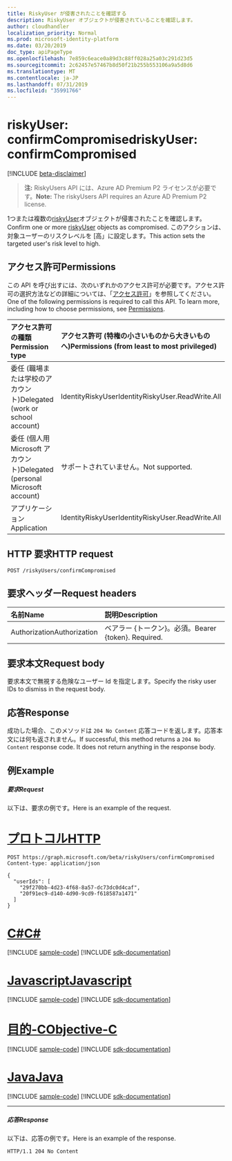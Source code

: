 ```yaml
---
title: RiskyUser が侵害されたことを確認する
description: RiskyUser オブジェクトが侵害されていることを確認します。
author: cloudhandler
localization_priority: Normal
ms.prod: microsoft-identity-platform
ms.date: 03/20/2019
doc_type: apiPageType
ms.openlocfilehash: 7e859c6eace0a89d3c88ff028a25a03c291d23d5
ms.sourcegitcommit: 2c62457e57467b8d50f21b255b553106a9a5d8d6
ms.translationtype: MT
ms.contentlocale: ja-JP
ms.lasthandoff: 07/31/2019
ms.locfileid: "35991766"
---
```

# <a name="riskyuser-confirmcompromised"></a><span data-ttu-id="d5464-103">riskyUser: confirmCompromised</span><span class="sxs-lookup"><span data-stu-id="d5464-103">riskyUser: confirmCompromised</span></span>

[!INCLUDE [beta-disclaimer](../../includes/beta-disclaimer.md)]

><span data-ttu-id="d5464-104">**注:** RiskyUsers API には、Azure AD Premium P2 ライセンスが必要です。</span><span class="sxs-lookup"><span data-stu-id="d5464-104">**Note:** The riskyUsers API requires an Azure AD Premium P2 license.</span></span>

<span data-ttu-id="d5464-105">1つまたは複数の[riskyUser](../resources/riskyuser.md)オブジェクトが侵害されたことを確認します。</span><span class="sxs-lookup"><span data-stu-id="d5464-105">Confirm one or more [riskyUser](../resources/riskyuser.md) objects as compromised.</span></span> <span data-ttu-id="d5464-106">このアクションは、対象ユーザーのリスクレベルを [高」に設定します。</span><span class="sxs-lookup"><span data-stu-id="d5464-106">This action sets the targeted user's risk level to high.</span></span>

## <a name="permissions"></a><span data-ttu-id="d5464-107">アクセス許可</span><span class="sxs-lookup"><span data-stu-id="d5464-107">Permissions</span></span>
<span data-ttu-id="d5464-p102">この API を呼び出すには、次のいずれかのアクセス許可が必要です。アクセス許可の選択方法などの詳細については、「[アクセス許可](/graph/permissions-reference)」を参照してください。</span><span class="sxs-lookup"><span data-stu-id="d5464-p102">One of the following permissions is required to call this API. To learn more, including how to choose permissions, see [Permissions](/graph/permissions-reference).</span></span>

|<span data-ttu-id="d5464-110">アクセス許可の種類</span><span class="sxs-lookup"><span data-stu-id="d5464-110">Permission type</span></span>      | <span data-ttu-id="d5464-111">アクセス許可 (特権の小さいものから大きいものへ)</span><span class="sxs-lookup"><span data-stu-id="d5464-111">Permissions (from least to most privileged)</span></span>              |
|:--------------------|:---------------------------------------------------------|
|<span data-ttu-id="d5464-112">委任 (職場または学校のアカウント)</span><span class="sxs-lookup"><span data-stu-id="d5464-112">Delegated (work or school account)</span></span> | <span data-ttu-id="d5464-113">IdentityRiskyUser</span><span class="sxs-lookup"><span data-stu-id="d5464-113">IdentityRiskyUser.ReadWrite.All</span></span>    |
|<span data-ttu-id="d5464-114">委任 (個人用 Microsoft アカウント)</span><span class="sxs-lookup"><span data-stu-id="d5464-114">Delegated (personal Microsoft account)</span></span> | <span data-ttu-id="d5464-115">サポートされていません。</span><span class="sxs-lookup"><span data-stu-id="d5464-115">Not supported.</span></span>    |
|<span data-ttu-id="d5464-116">アプリケーション</span><span class="sxs-lookup"><span data-stu-id="d5464-116">Application</span></span> | <span data-ttu-id="d5464-117">IdentityRiskyUser</span><span class="sxs-lookup"><span data-stu-id="d5464-117">IdentityRiskyUser.ReadWrite.All</span></span> |

## <a name="http-request"></a><span data-ttu-id="d5464-118">HTTP 要求</span><span class="sxs-lookup"><span data-stu-id="d5464-118">HTTP request</span></span>
<!-- { "blockType": "ignored" } -->
```http
POST /riskyUsers/confirmCompromised
```


## <a name="request-headers"></a><span data-ttu-id="d5464-119">要求ヘッダー</span><span class="sxs-lookup"><span data-stu-id="d5464-119">Request headers</span></span>
| <span data-ttu-id="d5464-120">名前</span><span class="sxs-lookup"><span data-stu-id="d5464-120">Name</span></span>      |<span data-ttu-id="d5464-121">説明</span><span class="sxs-lookup"><span data-stu-id="d5464-121">Description</span></span>|
|:----------|:----------|
| <span data-ttu-id="d5464-122">Authorization</span><span class="sxs-lookup"><span data-stu-id="d5464-122">Authorization</span></span>  | <span data-ttu-id="d5464-p103">ベアラー {トークン}。必須。</span><span class="sxs-lookup"><span data-stu-id="d5464-p103">Bearer {token}. Required.</span></span> |

## <a name="request-body"></a><span data-ttu-id="d5464-125">要求本文</span><span class="sxs-lookup"><span data-stu-id="d5464-125">Request body</span></span>
<span data-ttu-id="d5464-126">要求本文で無視する危険なユーザー Id を指定します。</span><span class="sxs-lookup"><span data-stu-id="d5464-126">Specify the risky user IDs to dismiss in the request body.</span></span>

## <a name="response"></a><span data-ttu-id="d5464-127">応答</span><span class="sxs-lookup"><span data-stu-id="d5464-127">Response</span></span>

<span data-ttu-id="d5464-p104">成功した場合、このメソッドは `204 No Content` 応答コードを返します。応答本文には何も返されません。</span><span class="sxs-lookup"><span data-stu-id="d5464-p104">If successful, this method returns a `204 No Content` response code. It does not return anything in the response body.</span></span>
## <a name="example"></a><span data-ttu-id="d5464-130">例</span><span class="sxs-lookup"><span data-stu-id="d5464-130">Example</span></span>
##### <a name="request"></a><span data-ttu-id="d5464-131">要求</span><span class="sxs-lookup"><span data-stu-id="d5464-131">Request</span></span>
<span data-ttu-id="d5464-132">以下は、要求の例です。</span><span class="sxs-lookup"><span data-stu-id="d5464-132">Here is an example of the request.</span></span>

# <a name="httptabhttp"></a>[<span data-ttu-id="d5464-133">プロトコル</span><span class="sxs-lookup"><span data-stu-id="d5464-133">HTTP</span></span>](#tab/http)
<!-- {
  "blockType": "request",
  "name": "confirm_riskyuser"
}-->
```http
POST https://graph.microsoft.com/beta/riskyUsers/confirmCompromised
Content-type: application/json

{
  "userIds": [
    "29f270bb-4d23-4f68-8a57-dc73dc0d4caf",
    "20f91ec9-d140-4d90-9cd9-f618587a1471"
  ]
}
```
# <a name="ctabcsharp"></a>[<span data-ttu-id="d5464-134">C#</span><span class="sxs-lookup"><span data-stu-id="d5464-134">C#</span></span>](#tab/csharp)
[!INCLUDE [sample-code](../includes/snippets/csharp/confirm-riskyuser-csharp-snippets.md)]
[!INCLUDE [sdk-documentation](../includes/snippets/snippets-sdk-documentation-link.md)]

# <a name="javascripttabjavascript"></a>[<span data-ttu-id="d5464-135">Javascript</span><span class="sxs-lookup"><span data-stu-id="d5464-135">Javascript</span></span>](#tab/javascript)
[!INCLUDE [sample-code](../includes/snippets/javascript/confirm-riskyuser-javascript-snippets.md)]
[!INCLUDE [sdk-documentation](../includes/snippets/snippets-sdk-documentation-link.md)]

# <a name="objective-ctabobjc"></a>[<span data-ttu-id="d5464-136">目的-C</span><span class="sxs-lookup"><span data-stu-id="d5464-136">Objective-C</span></span>](#tab/objc)
[!INCLUDE [sample-code](../includes/snippets/objc/confirm-riskyuser-objc-snippets.md)]
[!INCLUDE [sdk-documentation](../includes/snippets/snippets-sdk-documentation-link.md)]

# <a name="javatabjava"></a>[<span data-ttu-id="d5464-137">Java</span><span class="sxs-lookup"><span data-stu-id="d5464-137">Java</span></span>](#tab/java)
[!INCLUDE [sample-code](../includes/snippets/java/confirm-riskyuser-java-snippets.md)]
[!INCLUDE [sdk-documentation](../includes/snippets/snippets-sdk-documentation-link.md)]

---

##### <a name="response"></a><span data-ttu-id="d5464-138">応答</span><span class="sxs-lookup"><span data-stu-id="d5464-138">Response</span></span>
<span data-ttu-id="d5464-139">以下は、応答の例です。</span><span class="sxs-lookup"><span data-stu-id="d5464-139">Here is an example of the response.</span></span>
<!-- {
  "blockType": "response",
  "truncated": true
} -->
```http
HTTP/1.1 204 No Content
```

<!-- uuid: 8fcb5dbc-d5aa-4681-8e31-b001d5168d79
2015-10-25 14:57:30 UTC -->
<!-- {
  "type": "#page.annotation",
  "description": "Confirm compromised riskyUsers",
  "keywords": "",
  "section": "documentation",
  "tocPath": "",
  "suppressions": [
  ]
}-->
